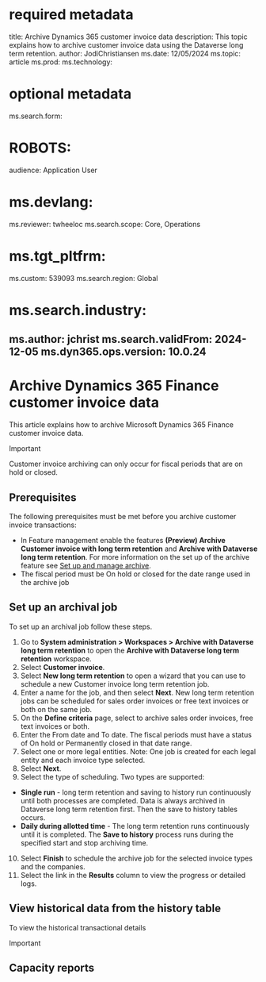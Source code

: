 # required metadata

title: Archive Dynamics 365 customer invoice data
description: This topic explains how to archive customer invoice data using the Dataverse long term retention. 
author: JodiChristiansen
ms.date: 12/05/2024
ms.topic: article
ms.prod: 
ms.technology: 

# optional metadata

ms.search.form:  
# ROBOTS: 
audience: Application User
# ms.devlang: 
ms.reviewer: twheeloc
ms.search.scope: Core, Operations
# ms.tgt_pltfrm: 
ms.custom: 539093
ms.search.region: Global
# ms.search.industry: 
ms.author: jchrist
ms.search.validFrom: 2024-12-05
ms.dyn365.ops.version: 10.0.24
---
# Archive Dynamics 365 Finance customer invoice data

This article explains how to archive Microsoft Dynamics 365 Finance customer invoice data. 
>[!Important]
>Customer invoice archiving can only occur for fiscal periods that are on hold or closed.

## Prerequisites 
The following prerequisites must be met before you archive customer invoice transactions:
 - In Feature management enable the features **(Preview) Archive Customer invoice with long term retention** and **Archive with Dataverse long term retention**. For more information on the set up of the archive feature see [Set up and manage archive](archive-gl.md).
 - The fiscal period must be On hold or closed for the date range used in the archive job

 ## Set up an archival job
 To set up an archival job follow these steps. 
  1. Go to **System administration > Workspaces > Archive with Dataverse long term retention** to open the **Archive with Dataverse long term retention** workspace.
  2. Select **Customer invoice**.
  3. Select **New long term retention** to open a wizard that you can use to schedule a new Customer invoice long term retention job.
  4. Enter a name for the job, and then select **Next**.
New long term retention jobs can be scheduled for sales order invoices or free text invoices or both on the same job.
  5. On the **Define criteria** page, select to archive sales order invoices, free text invoices or both.
  6. Enter the From date and To date. The fiscal periods must have a status of On hold or Permanently closed in that date range.
  7. Select one or more legal entities.
Note: One job is created for each legal entity and each invoice type selected.
  8. Select **Next**.
  9. Select the type of scheduling. Two types are supported:
 - **Single run** - long term retention and saving to history run continuously until both processes are completed. Data is always archived in Dataverse long term retention first. Then the save to history tables occurs.
 - **Daily during allotted time** - The long term retention runs continuously until it is completed. The **Save to history** process runs during the specified start and stop archiving time.
 10. Select **Finish** to schedule the archive job for the selected invoice types and the companies.
 11. Select the link in the **Results** column to view the progress or detailed logs.

## View historical data from the history table
To view the historical transactional details 

Important

## Capacity reports

